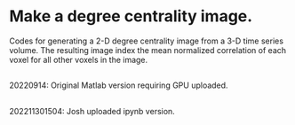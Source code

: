 # Make a degree centrality image.
Codes for generating a 2-D degree centrality image from a 3-D time series volume. The resulting image index the mean normalized correlation of each voxel for all other voxels in the image. 
##
20220914: Original Matlab version requiring GPU uploaded.
##
202211301504: Josh uploaded ipynb version.
